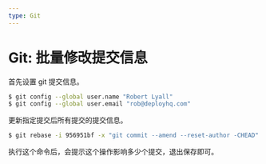 ```yaml
---
type: Git
---
```


# Git: 批量修改提交信息

首先设置 git 提交信息。

```sh
$ git config --global user.name "Robert Lyall"
$ git config --global user.email "rob@deployhq.com"
```

更新指定提交后所有提交的提交信息。

```sh
$ git rebase -i 956951bf -x "git commit --amend --reset-author -CHEAD"
```

执行这个命令后，会提示这个操作影响多少个提交，退出保存即可。
